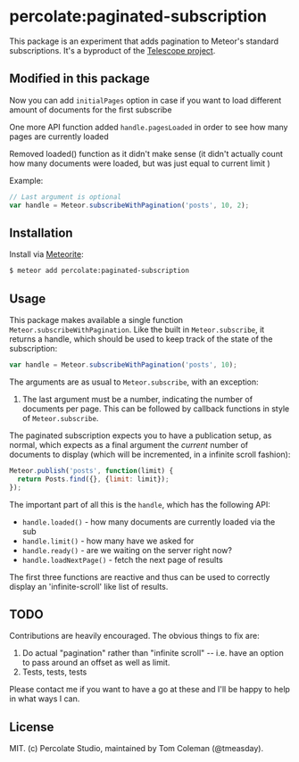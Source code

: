 # percolate:paginated-subscription

This package is an experiment that adds pagination to Meteor's standard subscriptions. It's a byproduct of the [Telescope project](http://telesc.pe).

## Modified in this package
Now you can add ``initialPages`` option in case if you want to load different amount of documents for the first subscribe

One more API function added ``handle.pagesLoaded`` in order to see how many pages are currently loaded

Removed loaded() function as it didn't make sense (it didn't actually count how many documents were loaded, but was just equal to current limit )

Example:

````js
// Last argument is optional
var handle = Meteor.subscribeWithPagination('posts', 10, 2);
````

## Installation

Install via  [Meteorite](https://github.com/oortcloud/meteorite/):


``` sh
$ meteor add percolate:paginated-subscription
```

## Usage

This package makes available a single function `Meteor.subscribeWithPagination`. Like the built in `Meteor.subscribe`, it returns a handle, which should be used to keep track of the state of the subscription:

```js
var handle = Meteor.subscribeWithPagination('posts', 10);
```

The arguments are as usual to `Meteor.subscribe`, with an exception:

1. The last argument must be a number, indicating the number of documents per page.
This can be followed by callback functions in style of `Meteor.subscribe`.

The paginated subscription expects you to have a publication setup, as normal, which expects as a final argument the *current* number of documents to display (which will be incremented, in a infinite scroll fashion):

```js
Meteor.publish('posts', function(limit) {
  return Posts.find({}, {limit: limit});
});
```

The important part of all this is the `handle`, which has the following API:

 - `handle.loaded()` - how many documents are currently loaded via the sub
 - `handle.limit()` - how many have we asked for
 - `handle.ready()` - are we waiting on the server right now?
 - `handle.loadNextPage()` - fetch the next page of results

The first three functions are reactive and thus can be used to correctly display an 'infinite-scroll' like list of results.

## TODO

Contributions are heavily encouraged. The obvious things to fix are:

1. Do actual "pagination" rather than "infinite scroll" -- i.e. have an option to pass around an offset as well as limit.
2. Tests, tests, tests

Please contact me if you want to have a go at these and I'll be happy to help in what ways I can.

## License 

MIT. (c) Percolate Studio, maintained by Tom Coleman (@tmeasday).
